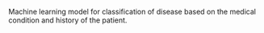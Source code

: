 Machine learning model for classification of disease based on the medical condition and history of the patient.

